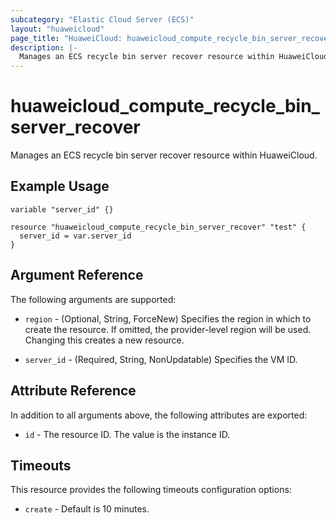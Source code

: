 ```yaml
---
subcategory: "Elastic Cloud Server (ECS)"
layout: "huaweicloud"
page_title: "HuaweiCloud: huaweicloud_compute_recycle_bin_server_recover"
description: |-
  Manages an ECS recycle bin server recover resource within HuaweiCloud.
---
```


# huaweicloud_compute_recycle_bin_server_recover

Manages an ECS recycle bin server recover resource within HuaweiCloud.

## Example Usage

```hcl
variable "server_id" {}

resource "huaweicloud_compute_recycle_bin_server_recover" "test" {
  server_id = var.server_id
}
```

## Argument Reference

The following arguments are supported:

* `region` - (Optional, String, ForceNew) Specifies the region in which to create the resource.
  If omitted, the provider-level region will be used. Changing this creates a new resource.

* `server_id` - (Required, String, NonUpdatable) Specifies the VM ID.

## Attribute Reference

In addition to all arguments above, the following attributes are exported:

* `id` - The resource ID. The value is the instance ID.

## Timeouts

This resource provides the following timeouts configuration options:

* `create` - Default is 10 minutes.
